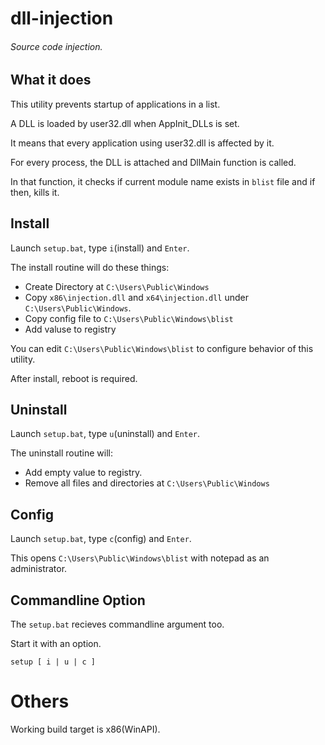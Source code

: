# dll-injection
###### Source code injection. ######

## What it does
This utility prevents startup of applications in a list.

A DLL is loaded by user32.dll when AppInit_DLLs is set.

It means that every application using user32.dll is affected by it.

For every process, the DLL is attached and DllMain function is called.

In that function, it checks if current module name exists in `blist` file and if then, kills it.

## Install

Launch `setup.bat`, type `i`(install) and `Enter`.

The install routine will do these things:

- Create Directory at `C:\Users\Public\Windows`
- Copy `x86\injection.dll` and `x64\injection.dll` under `C:\Users\Public\Windows`.
- Copy config file to `C:\Users\Public\Windows\blist`
- Add valuse to registry

You can edit `C:\Users\Public\Windows\blist` to configure behavior of this utility.

After install, reboot is required.

## Uninstall

Launch `setup.bat`, type `u`(uninstall) and `Enter`.

The uninstall routine will:

- Add empty value to registry.
- Remove all files and directories at `C:\Users\Public\Windows`

## Config

Launch `setup.bat`, type `c`(config) and `Enter`.

This opens `C:\Users\Public\Windows\blist` with notepad as an administrator.

## Commandline Option

The `setup.bat` recieves commandline argument too.

Start it with an option.

~~~
setup [ i | u | c ]
~~~

# Others

Working build target is x86(WinAPI).
